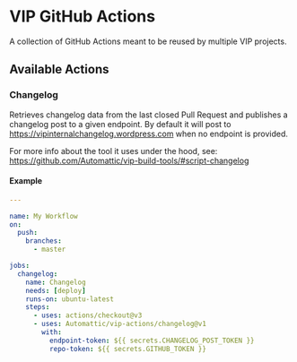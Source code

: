 # VIP GitHub Actions

A collection of GitHub Actions meant to be reused by multiple VIP projects.

## Available Actions

### Changelog

Retrieves changelog data from the last closed Pull Request and publishes a changelog post to a given endpoint. By default it will post to https://vipinternalchangelog.wordpress.com when no endpoint is provided.

For more info about the tool it uses under the hood, see: https://github.com/Automattic/vip-build-tools/#script-changelog

#### Example

```yaml
---

name: My Workflow
on:
  push:
    branches:
      - master

jobs:
  changelog:
    name: Changelog
    needs: [deploy]
    runs-on: ubuntu-latest
    steps:
      - uses: actions/checkout@v3
      - uses: Automattic/vip-actions/changelog@v1
        with:
          endpoint-token: ${{ secrets.CHANGELOG_POST_TOKEN }}
          repo-token: ${{ secrets.GITHUB_TOKEN }}
```
